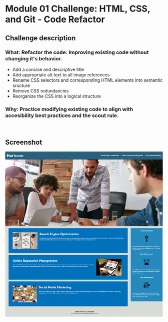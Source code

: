 # Module 01 Challenge: HTML, CSS, and Git - Code Refactor

## Challenge description
### **What**: Refactor the code: Improving existing code without changing it's behavior.
- Add a concise and descriptive title
- Add appropriate alt text to all image references
- Rename CSS selectors and corresponding HTML elements into semantic sructure
- Remove CSS redundancies
- Reorganize the CSS into a logical structure

### **Why**: Practice modifying existing code to align with accesibility best practices and the scout rule.

<br />

## Screenshot
<img src="./Develop/assets/images/index_screenshot.png" width="600">


